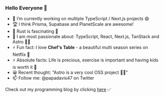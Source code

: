 ### Hello Everyone 👋

- 🔭 I’m currently working on multiple TypeScript / Next.js projects 😄
- 🏆 I think Prisma, Supabase and PlanetScale are awesome!
- 🌱 Rust is fascinating 💯
- 💬 I am most passionate about: TypeScript, React, Next.js, TanStack and Astro 🤹‍♂️
- ⚡ Fun fact: I love **Chef's Table** - a beautiful multi season series on Netflix 🎥
- ⚡ Absolute facts: Life is precious, exercise is important and having kids is worth it 💯
- 😀 Recent thought: "Astro is a very cool OSS project 🏂🏼"
- 📫 Follow me: @papadavis47 on Twitter

Check out my programming blog by clicking [here](https://comfortablefeelingdumb.com) ✅

